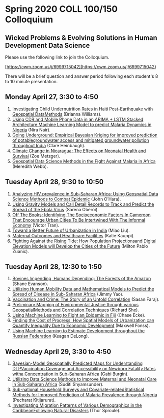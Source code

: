 # Spring 2020 COLL 100/150 Colloquium
## Wicked Problems & Evolving Solutions in Human Development Data Science

Please use the following link to join the Colloquium.

[https://cwm.zoom.us/j/6999715042](https://cwm.zoom.us/j/6999715042)

There will be a brief question and answer period following each student's 8 to 10 minute presentation.

## Monday April 27, 3:30 to 4:50

1.  [Investigating Child Undernutrition Rates in Haiti Post-Earthquake with Geospatial DataMethods](https://slack-files.com/TFB8EJWF3-F012BHMR8R4-a5bda9aa09) (Brianna Williams).  
2.  [Using CDR and Mobile Phone Data in an ARIMA + LSTM Stacked Architecture Machine Learning Model to predict Malaria Dynamics in Nigeria](https://slack-files.com/TFB8EJWF3-F012JLRSCPM-aae6e0f129) (Nira Nair).  
3.  [Going Underground: Empirical Bayesian Kriging for improved prediction of potablegroundwater access and mitigated groundwater pollution throughout India](https://slack-files.com/TFB8EJWF3-F012H3HURMK-2d466275b9) (Clare Heinbaugh). 
4.  [Climate Change in Nicaragua: The Effects on Neonatal Health and Survival](https://zametzger.github.io/workshop/Abstract) (Zoe Metzger). 
5.  [Geospatial Data Science Methods in the Fight Against Malaria in Africa](https://slack-files.com/TFB8EJWF3-F012JMY397V-d491bd13f9) (Meredith Webb).  

## Tuesday April 28, 9:30 to 10:50

1.  [Analyzing HIV prevalence in Sub-Saharan Africa: Using Geospatial Data Science Methods to Combat Epidemic](https://slack-files.com/TFB8EJWF3-F012JDD45D0-2f91f8fe23) (John O’Hara).  
2.  [Using Gravity Models and Call Detail Records to Track and Predict the Spread of the Ebola Virus](https://slack-files.com/TFB8EJWF3-F012HSE81K4-9b10608bf9) (Sarena Oberoi).  
3.  [Off The Books: Identifying The Socioeconomic Factors In Cameroon That Encourage Urban Cities To Be Intertwined With The Informal Economy](https://slack-files.com/TFB8EJWF3-F012H50JCBF-1485d442aa) (Victor Tran).  
4.  [Toward a Better Future of Urbanization in India](https://slack-files.com/TFB8EJWF3-F012Q1KT9PE-46f41eb955) (Miao Liu).  
5.  [Maternal Outcomes and Healthcare Facilities](https://slack-files.com/TFB8EJWF3-F012FSNG85B-57c2c03957) (Katie Kauppi).
6.  [Fighting Against the Rising Tide: How Population Projectionsand Digital Elevation Models will Develop the Cities of the Future](https://slack-files.com/TFB8EJWF3-F012BR9FLR4-52a659b7cb) (Milton Pablo Zuanic).

## Tuesday April 28, 12:30 to 1:50

1.  [Bovines Impending, Humans Depending: The Forests of the Amazon](https://slack-files.com/TFB8EJWF3-F01234LBJF9-d04ea298f9) (Shane Evanson).  
2.  [Utilizing Human Mobility Data and Mathematical Models to Predict the Spread of Disease in Sub-Saharan Africa](https://slack-files.com/TFB8EJWF3-F01386L44PJ-91dd5190b3) (Jimmy Yao).  
3.  [Vaccination and Crime: The Story of an Untold Correlation](https://slack-files.com/TFB8EJWF3-F012HFPMXR9-7a4e862eb5) (Sasan Faraj).  
4.  [Preliminary Mapping of Environmental Justice through various GeospatialMethods and Correlation Techniques](https://slack-files.com/TFB8EJWF3-F012QFSLE12-abd8f793df) (Richard She).  
5.  [Using Machine Learning to Fight an Epidemic in Fiji](https://chase4eck.github.io/workshop-/presentation) (Chase Ecke). 
6.  [Finding the Cost of Progress: How Spatial Models of Urbanization can Quantify Inequality Due to Economic Development](https://slack-files.com/TFB8EJWF3-F012HMJCR1B-9ed86a27cf) (Maxwell Fonss).  
7.  [Using Machine Learning to Estimate Development throughout the Russian Federation](https://slack-files.com/TFB8EJWF3-F012QEG4960-56d194e3ad) (Keagan DeLong).  

## Wednesday April 29, 3:30 to 4:50

1.  [Bayesian-Model Geospatially Predicted Maps for Understanding DTPVaccination Coverage and Accessibility on Newborn Fatality Rates witha Concentration in Sub-Saharan Africa](https://slack-files.com/TFB8EJWF3-F0123MF5MPZ-b9b500adc3) (Gabi Burgin).   
2.  [Utilizing Data Science Methods to Improve Maternal and Neonatal Care in Sub-Saharan Africa](https://slack-files.com/TFB8EJWF3-F012QL4TS04-3b6e461d68) (Suditi Shyamsunder).   
3.  [Sub-national Household Surveys and Covariate-relatedStatistical Methods for Improved Prediction of Malaria Prevalence through Nigeria](https://slack-files.com/TFB8EJWF3-F012BPFFKN2-fc571fb353) (Pecharat Kitijarurat).   
4.  [Investigating Migration Patterns of Various Demographics in the CaribbeanFollowing Natural Disasters](https://slack-files.com/TFB8EJWF3-F0123NQ92LF-2ddfb0aff6) (Thor Sproule).   







